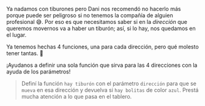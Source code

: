 <gs-attire attire-url="https://raw.githubusercontent.com/MumukiProject/mumuki-guia-gobstones-funciones-kids/master/assets/attires/config_1551902332080.json"></gs-attire>

<gs-toolbox toolbox-url="https://raw.githubusercontent.com/MumukiProject/mumuki-guia-gobstones-funciones-kids/master/assets/toolbox_1551905923507.xml"></gs-toolbox>

Ya nadamos con tiburones pero Dani nos recomendó no hacerlo más porque puede ser peligroso si no tenemos la compañía de alguien profesional :sweat_smile:. Por eso es que necesitamos saber si en la _dirección_ que queremos movernos va a haber un tiburón; así, si lo hay, nos quedamos en el lugar.

Ya tenemos hechas 4 funciones, una para cada dirección, pero qué molesto tener tantas. :triumph:

¡Ayudanos a definir una sola función que sirva para las 4 direcciones con la ayuda de los parámetros!

> Definí la función `hay tiburón` con el parámetro `dirección` para que se `mueva` en esa dirección y devuelva si `hay bolitas` de color `azul`. Prestá mucha atención a lo que pasa en el tablero.
